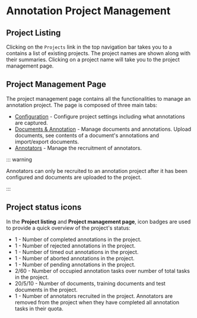 # Annotation Project Management

## Project Listing
Clicking on the `Projects` link in the top navigation bar takes you to a contains a list of existing 
projects. The project names are shown along with their summaries. Clicking on a project name will 
take you to the project management page.


## Project Management Page

The project management page contains all the functionalities to manage an annotation project. The page 
is composed of three main tabs:

* [Configuration](project_config.md) - Configure project settings including what annotations are captured.
* [Documents & Annotation](documents_annotations_management.md) - Manage documents and annotations. Upload documents, see contents of a document's annotations and import/export documents.
* [Annotators](annotators_management.md) - Manage the recruitment of annotators.

::: warning

Annotators can only be recruited to an annotation project after it has been configured and documents 
are uploaded to the project.

:::


## Project status icons
In the **Project listing** and **Project management page**, icon badges are used to provide a quick overview of the project's status: 

* <b-badge variant="success" class="mr-2" title="Completed annotations"><b-icon-pencil-fill></b-icon-pencil-fill>1</b-badge> - Number of completed annotations in the project.
* <b-badge variant="danger" class="mr-2" title="Rejected annotations"><b-icon-x-square-fill></b-icon-x-square-fill>1</b-badge> - Number of rejected annotations in the project.
* <b-badge variant="warning" class="mr-2" title="Timed out annotations"><b-icon-clock></b-icon-clock>1</b-badge> - Number of timed out annotations in the project.
* <b-badge variant="secondary" class="mr-2" title="Aborted annotations"><b-icon-stop-fill></b-icon-stop-fill>1</b-badge> - Number of aborted annotations in the project.
* <b-badge variant="primary" class="mr-2" title="Pending annotations"><b-icon-play-fill></b-icon-play-fill>1</b-badge> - Number of pending annotations in the project.
* <b-badge variant="dark" class="mr-2" title="Occupied (completed & pending)/Total tasks"><b-icon-card-checklist></b-icon-card-checklist>2/60</b-badge> - Number of occupied annotation tasks over number of total tasks in the project.
* <b-badge variant="info" class="mr-2" title="Number of documents"><b-icon-file-earmark-fill></b-icon-file-earmark-fill>20/5/10</b-badge> - Number of documents, training documents and test documents in the project.
* <b-badge variant="primary" class="mr-2" title="Number of current annotators. Annotators are removed from the project when they have completed all annotation tasks in their quota."><b-icon-person-fill></b-icon-person-fill>1</b-badge> - Number of annotators recruited in the project. Annotators are removed from the project when they have completed all annotation tasks in their quota.


